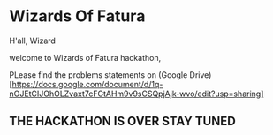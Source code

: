 # Wizards Of Fatura

H'all, Wizard

welcome to Wizards of Fatura hackathon,



PLease find the problems statements on (Google Drive)[https://docs.google.com/document/d/1q-nOJEtCIJOhOLZvaxt7cFGtAHm9v9sCSQpjAjk-wvo/edit?usp=sharing]


## THE HACKATHON IS OVER STAY TUNED
